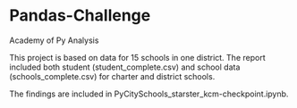 # Pandas-Challenge
Academy of Py Analysis

This project is based on data for 15 schools in one district. The report included both student (student_complete.csv) and school data (schools_complete.csv) for charter and district schools.

The findings are included in PyCitySchools_starster_kcm-checkpoint.ipynb.
